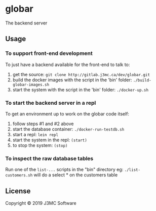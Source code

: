 # globar

The backend server 

## Usage

### To support front-end development
To just have a backend available for the front-end to talk to:
1. get the source: ```git clone http://gitlab.j3mc.ca/dev/globar.git```
2. build the docker images with the script in the 'bin' folder: ```./build-globar-images.sh```
3. start the system with the script in the 'bin' folder: ```./docker-up.sh```

### To start the backend server in a repl
To get an environment up to work on the globar code itself:
1. follow steps #1 and #2 above
2. start the database container: ```./docker-run-testdb.sh```
3. start a repl: ```lein repl```
4. start the system in the repl: ```(start)```
5. to stop the system: ```(stop)```

### To inspect the raw database tables
Run one of the ```list-...``` scripts in the "bin" directory
eg:
```./list-customers.sh``` will do a select * on the customers table

## License

Copyright © 2019 J3MC Software

